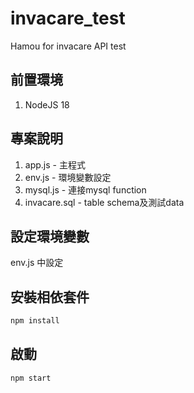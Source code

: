 # invacare_test
Hamou for invacare API test

## 前置環境

1. NodeJS 18


## 專案說明
1. app.js - 主程式
2. env.js - 環境變數設定
3. mysql.js - 連接mysql function
4. invacare.sql - table schema及測試data

## 設定環境變數

env.js 中設定

## 安裝相依套件

```bash
npm install
```

## 啟動

```bash
npm start
```
